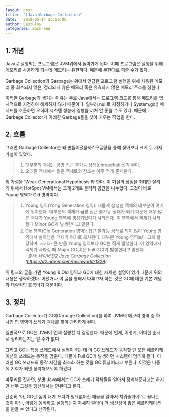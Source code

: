 ```yaml
---
layout: post
title:  "[Java]Garbage Collection"
date:   2018-05-14 23:00:00
author: EastGlow
categories: Back-end
---
```


## 1. 개념

Java로 실행되는 프로그램은 JVM위에서 돌아가게 된다. 이때 프로그램은 실행을 위해 메모리를 사용하게 되는데 메모리는 유한하다. 때문에 무한대로 퍼줄 수가 없다.

Garbage Collection의 Garbage는 위에서 언급한 프로그램 실행을 위해 사용된 메모리 중 회수되지 않은, 정리되지 않은 메모리 혹은 유효하지 않은 메모리 주소를 칭한다.

이러한 Garbage가 생기는 이유는 주로 Java에서는 프로그램 코드를 통해 메모리를 명시적으로 지정하여 해제하지 않기 때문이다. 일부러 null로 지정하거나 System.gc() 메서드를 호출하면 오히려 시스템 성능에 영향을 끼쳐 안 좋을 수도 있다. 때문에 Garbage Collector가 이러한 Garbage들을 찾아 지우는 작업을 한다.

## 2. 흐름

그러면 Garbage Collector는 왜 만들어졌을까? 구글링을 통해 찾아보니 크게 두 가지 가설이 있었다.

> 1) 대부분의 객체는 금방 접근 불가능 상태(unreachable)가 된다.
> 2) 오래된 객체에서 젊은 객체로의 참조는 아주 적게 존재한다.

위 가설을 'Weak Generational Hypothesis'라 한다. 이 가설의 장점을 최대한 살리기 위해서 HotSpot VM에서는 크게 2개로 물리적 공간을 나누었다. 그것이 바로 Young 영역과 Old 영역이다.

> 1) Young 영역(Yong Generation 영역): 새롭게 생성한 객체의 대부분이 여기에 위치한다. 대부분의 객체가 금방 접근 불가능 상태가 되기 때문에 매우 많은 객체가 Young 영역에 생성되었다가 사라진다. 이 영역에서 객체가 사라질때 Minor GC가 발생한다고 말한다.
> 2) Old 영역(Old Generation 영역): 접근 불가능 상태로 되지 않아 Young 영역에서 살아남은 객체가 여기로 복사된다. 대부분 Young 영역보다 크게 할당하며, 크기가 큰 만큼 Young 영역보다 GC는 적게 발생한다. 이 영역에서 객체가 사라질 때 Major GC(혹은 Full GC)가 발생한다고 말한다.  
>   
> *출처: 네이버 D2 Java Garbage Collection (https://d2.naver.com/helloworld/1329)*

위 링크의 글을 가면 Young & Old 영역과 GC에 대한 자세한 설명이 있기 때문에 뒤의 내용은 생략하겠다. 어쨌거나 이 글을 통해서 다루고자 하는 것은 GC에 대한 기본 개념과 대략적인 흐름이기 때문이다.


## 3. 정리

Garbage Collector가 GC(Garbage Collection)를 하여 JVM의 메모리 영역 중 하나인 힙 영역의 쓰레기 객체를 찾아 관리하게 된다.

일반적으로 GC는 JVM이 언제 실행할 지 결정한다. 때문에 언제, 어떻게, 어떠한 순서로 정리하는지는 알 수가 없다.

그리고 GC는 특정 쓰레드에서 실행이 되는데 이 GC 쓰레드가 동작할 땐 모든 애플리케이션의 쓰레드는 동작을 멈춘다. 때문에 Full GC가 발생하면 시스템이 멈추게 된다. 이러한 GC 쓰레드의 동작 시간을 최소화 하는 것을 GC 튜닝이라고 부른다. 이것은 나중에 기회가 되면 정리해보도록 하겠다.

마무리를 짓자면, 분명 Java에서는 GC가 쓰레기 객체들을 알아서 정리해준다고는 하지만 너무 그것을 맹신해서는 안된다고 한다.

단순히 '아, GC란 놈이 내가 쓰다가 필요없어진 애들을 알아서 치워줄거야!'로 끝나는 것이 아닌, 어떻게 동작하고 실행되는지 자세히 알아야 더 생산성이 좋은 애플리케이션을 만들 수 있다고 생각된다. 
